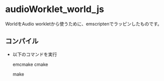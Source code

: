 # audioWorklet_world_js
WorldをAudio workletから使うために、emscriptenでラッピンしたものです。

## コンパイル 
 - 以下のコマンドを実行

    emcmake cmake
    
    make
